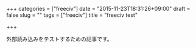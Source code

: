 +++
categories = ["freeciv"]
date = "2015-11-23T18:31:26+09:00"
draft = false
slug = ""
tags = ["freeciv"]
title = "freeciv test"

+++

外部読み込みをテストするための記事です。


